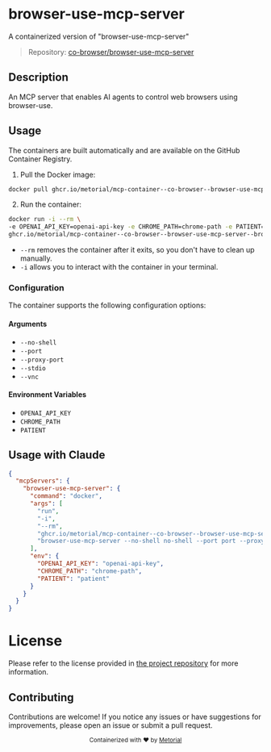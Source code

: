 
# browser-use-mcp-server

A containerized version of "browser-use-mcp-server"

> Repository: [co-browser/browser-use-mcp-server](https://github.com/co-browser/browser-use-mcp-server)

## Description

An MCP server that enables AI agents to control web browsers using browser-use.


## Usage

The containers are built automatically and are available on the GitHub Container Registry.

1. Pull the Docker image:

```bash
docker pull ghcr.io/metorial/mcp-container--co-browser--browser-use-mcp-server--browser-use-mcp-server
```

2. Run the container:

```bash
docker run -i --rm \ 
-e OPENAI_API_KEY=openai-api-key -e CHROME_PATH=chrome-path -e PATIENT=patient \
ghcr.io/metorial/mcp-container--co-browser--browser-use-mcp-server--browser-use-mcp-server  "browser-use-mcp-server --no-shell no-shell --port port --proxy-port port --stdio stdio --vnc vnc"
```

- `--rm` removes the container after it exits, so you don't have to clean up manually.
- `-i` allows you to interact with the container in your terminal.



### Configuration

The container supports the following configuration options:


#### Arguments

- `--no-shell`
- `--port`
- `--proxy-port`
- `--stdio`
- `--vnc`



#### Environment Variables

- `OPENAI_API_KEY`
- `CHROME_PATH`
- `PATIENT`




## Usage with Claude

```json
{
  "mcpServers": {
    "browser-use-mcp-server": {
      "command": "docker",
      "args": [
        "run",
        "-i",
        "--rm",
        "ghcr.io/metorial/mcp-container--co-browser--browser-use-mcp-server--browser-use-mcp-server",
        "browser-use-mcp-server --no-shell no-shell --port port --proxy-port port --stdio stdio --vnc vnc"
      ],
      "env": {
        "OPENAI_API_KEY": "openai-api-key",
        "CHROME_PATH": "chrome-path",
        "PATIENT": "patient"
      }
    }
  }
}
```

# License

Please refer to the license provided in [the project repository](https://github.com/co-browser/browser-use-mcp-server) for more information.

## Contributing

Contributions are welcome! If you notice any issues or have suggestions for improvements, please open an issue or submit a pull request.

<div align="center">
  <sub>Containerized with ❤️ by <a href="https://metorial.com">Metorial</a></sub>
</div>
  